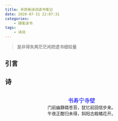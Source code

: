 ```yaml
---
title: 辛弃疾诗词读书笔记
date: 2020-07-31 22:07:31
categories: 
    - 随笔读书
tags: 
    - 诗词
---
```


>是非得失两茫茫闲把遗书细较量


<!-- more -->

## 引言

## 诗
<center>
<br><font color=blue size=4>书寿宁寺壁</font>
<br>门前幽静踏苍苔，犹忆前回信步来。
<br>午夜正酣归未得，斜阳古殿橘花开。
</center>


 